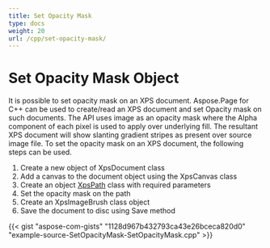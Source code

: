 ```yaml
---
title: Set Opacity Mask
type: docs
weight: 20
url: /cpp/set-opacity-mask/
---
```


# **Set Opacity Mask Object**
It is possible to set opacity mask on an XPS document. Aspose.Page for C++ can be used to create/read an XPS document and set Opacity mask on such documents. The API uses image as an opacity mask where the Alpha component of each pixel is used to apply over underlying fill. The resultant XPS document will show slanting gradient stripes as present over source image file. To set the opacity mask on an XPS document, the following steps can be used.

1. Create a new object of XpsDocument class
1. Add a canvas to the document object using the XpsCanvas class
1. Create an object [XpsPath](https://apireference.aspose.com/cpp/page/class/aspose.page.x_p_s.xps_model.xps_path/) class with required parameters
1. Set the opacity mask on the path
1. Create an XpsImageBrush class object
1. Save the document to disc using Save method



{{< gist "aspose-com-gists" "1128d967b432793ca43e26bceca820d0" "example-source-SetOpacityMask-SetOpacityMask.cpp" >}}
